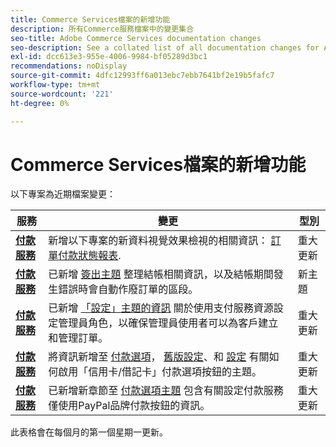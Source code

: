 ```yaml
---
title: Commerce Services檔案的新增功能
description: 所有Commerce服務檔案中的變更集合
seo-title: Adobe Commerce Services documentation changes
seo-description: See a collated list of all documentation changes for Adobe Commerce Services and integration services.
exl-id: dcc613e3-955e-4006-9984-bf05289d3bc1
recommendations: noDisplay
source-git-commit: 4dfc12993ff6a013ebc7ebb7641bf2e19b5fafc7
workflow-type: tm+mt
source-wordcount: '221'
ht-degree: 0%

---
```


# Commerce Services檔案的新增功能

以下專案為近期檔案變更：

| 服務 | 變更 | 型別 |
| -- | -- | -- |
| [**付款服務**](../payment-services/overview.md) | 新增以下專案的新資料視覺效果檢視的相關資訊： [訂單付款狀態報表](https://experienceleague.adobe.com/docs/commerce-merchant-services/payment-services/reporting/order-payment-status.html). | 重大更新 |
| [**付款服務**](../payment-services/overview.md) | 已新增 [簽出主題](https://experienceleague.adobe.com/docs/commerce-merchant-services/payment-services/payments-checkout/checkout.html) 整理結帳相關資訊，以及結帳期間發生錯誤時會自動作廢訂單的區段。 | 新主題 |
| [**付款服務**](../payment-services/overview.md) | 已新增 [「設定」主題的資訊](https://experienceleague.adobe.com/docs/commerce-merchant-services/payment-services/configure/settings.html#configure-roles) 關於使用支付服務資源設定管理員角色，以確保管理員使用者可以為客戶建立和管理訂單。 | 重大更新 |
| [**付款服務**](../payment-services/overview.md) | 將資訊新增至 [付款選項](https://experienceleague.adobe.com/docs/commerce-merchant-services/payment-services/payments-checkout/payments-options.html#debit-or-credit-card-button)， [舊版設定](https://experienceleague.adobe.com/docs/commerce-merchant-services/payment-services/configure/configure-admin.html#configure-paypal-smart-buttons)、和 [設定](https://experienceleague.adobe.com/docs/commerce-merchant-services/payment-services/configure/settings.html#payment-buttons) 有關如何啟用「信用卡/借記卡」付款選項按鈕的主題。 | 重大更新 |
| [**付款服務**](../payment-services/overview.md) | 已新增新章節至 [付款選項主題](https://experienceleague.adobe.com/docs/commerce-merchant-services/payment-services/payments-checkout/payments-options.html#use-only-paypal-branded-payment-buttons) 包含有關設定付款服務僅使用PayPal品牌付款按鈕的資訊。 | 重大更新 |

此表格會在每個月的第一個星期一更新。
